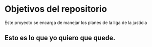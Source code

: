 # Objetivos del repositorio

Este proyecto se encarga de manejar los planes de la liga de la justicia


## Esto es lo que yo quiero que quede.

